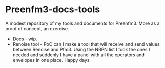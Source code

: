# Preenfm3-docs-tools
A modest repository of my tools and documents for Preenfm3. More as a proof of concept, an exercise.

- Docs - wip.
- Renoise tool - PoC can I make a tool that will receive and send values between Renoise and Pfm3. Using the NRPN list I took the ones I needed and suddenly I have a panel with all the operators and envelopes in one place. Happy days
